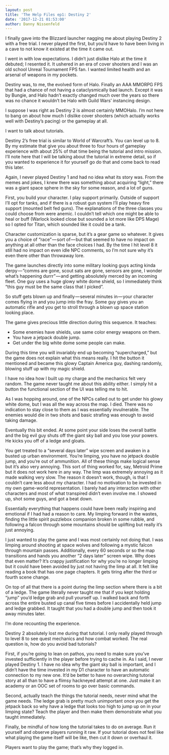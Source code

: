 ```yaml
---
layout: post
title: 'The Help Files ep1: Destiny 2'
date: '2017-12-21 01:53:00'
author: Danny Nissenfeld
---
```


I finally gave into the Blizzard launcher nagging me about playing Destiny 2 with a free trial. I never played the first, but you’d have to have been living in a cave to not know it existed at the time it came out.

I went in with low expectations. I didn’t just dislike Halo at the time it debuted; I resented it. It ushered in an era of cover shooters and I was an old school Unreal Tournament FPS fan. I wanted limited health and an arsenal of weapons in my pockets.

Destiny was, to me, the evolved form of Halo. Finally an AAA MMORPG FPS that had a chance of not having a cataclysmically bad launch. Except it was by Bungie, and Halo hadn’t exactly changed much over the years so there was no chance it wouldn’t be Halo with Guild Wars’ instancing design.

I suppose I was right as Destiny 2 is almost certainly MMOHalo. I’m not here to bang on about how much I dislike cover shooters (which actually works well with Destiny’s pacing) or the gameplay at all.

I want to talk about tutorials.

Destiny 2’s free trial is similar to World of Warcraft’s. You can level up to 8. By my estimate that give you about three to four hours of gameplay experience with about 25% of that time being the tutorial and intro mission. I’ll note here that I will be talking about the tutorial in extreme detail, so if you wanted to experience it for yourself go do that and come back to read this later.

Again, I never played Destiny 1 and had no idea what its story was. From the memes and jokes, I knew there was something about acquiring “light,” there was a giant space sphere in the sky for some reason, and a lot of guns.

First, you build your character. I play support primarily. Outside of support I’ll opt for tanks, and if there is a robust gun system I’ll play heavy fire support (mounted belt fed guns). The explanations of the three classes you could choose from were anemic. I couldn’t tell which one might be able to heal or buff (Warlock looked close but sounded a lot more like DPS Mage) so I opted for Titan, which sounded like it could be a tank.

Character customization is sparse, but it’s a gear game so whatever. It gives you a choice of “race” — sort of — but that seemed to have no impact on anything at all other than the face choices I had. By the time I hit level 8 it still had no impact on even idle NPC comments, so I’m not sure why it’s even there other than throwaway lore.

The game launches directly into some military looking guys acting kinda derpy — “comms are gone, scout sats are gone, sensors are gone, I wonder what’s happening durrr” — and getting absolutely merced by an incoming fleet. One guy uses a huge glowy white dome shield, so I immediately think “this guy must be the same class that I picked”.

So stuff gets blown up and finally — several minutes in — your character comes flying in and you jump into the fray. Some guy gives you an automatic rifle and you get to stroll through a blown up space station looking place.

The game gives precious little direction during this sequence. It teaches:

- Some enemies have shields, use same color energy weapons on them.
- You have a jetpack double jump.
- Get under the big white dome some people can make.

During this time you will invariably end up becoming “supercharged,” but the game does not explain what this means really. I hit the button it mentioned and became this glowy Captain America guy, dashing randomly, blowing stuff up with my magic shield.

I have no idea how I built up my charge and the mechanics felt very random. The game never taught me about this ability either. I simply hit a button the functional section of the UI was telling me to hit.

As I was hopping around, one of the NPCs called out to get under his glowy white dome, but I was all the way across the map. I died. There was no indication to stay close to them as I was essentially invulnerable. The enemies would die in two shots and basic strafing was enough to avoid taking damage.

Eventually this bit ended. At some point your side loses the overall battle and the big evil guy shuts off the giant sky ball and you lose your powers. He kicks you off of a ledge and gloats.

You get treated to a “several days later” wipe screen and awaken in a busted up urban environment. You’re limping, you have no jetpack double jump, and you’re out of ammunition. All of these things make logical sense but it’s also very annoying. This sort of thing worked for, say, Metroid Prime but it does not work here in any way. The limp was extremely annoying as it made walking very slow. The reason it doesn’t work, though, is that I couldn’t care less about my character. I had no motivation to be invested in my own game-world representation. I barely had any interaction with other characters and most of what transpired didn’t even involve me. I showed up, shot some guys, and got a beat down.

Essentially everything that happens could have been really inspiring and emotional if I had had a reason to care. My limping forward in the wastes, finding the little spirit puzzlebox companion broken in some rubble, and following a falcon through some mountains should be uplifting but really it’s just annoying.

I just wanted to play the game and I was most certainly not doing that. I was limping around shooting at space wolves and following a mystic falcon through mountain passes. Additionally, every 60 seconds or so the map transitions and hands you another “2 days later” screen wipe. Why does that even matter? It’s crappy justification for why you’re no longer limping but it could have been avoided by just not having the limp at all. It felt like reading a book that has one page chapters. It gets tiring after the third or fourth scene change.

On top of all that there is a point during the limp section where there is a bit of a ledge. The game literally never taught me that if you kept holding “jump” you’d ledge grab and pull yourself up. I walked back and forth across the entire busted up canal five times before I accidentally held jump and ledge grabbed. It taught that you had a double jump and then took it away minutes later.

I’m done recounting the experience.

Destiny 2 absolutely lost me during that tutorial. I only really played through to level 8 to see quest mechanics and how combat worked. The real question is, how do you avoid bad tutorials?

First, if you’re going to lean on pathos, you need to make sure you’ve invested sufficiently in the player before trying to cache in. As I said, I never played Destiny 1. I have no idea why the giant sky ball is important, and I didn’t have the time invested in my D1 character to have an automatic connection to my new one. It’d be better to have no overarching tutorial story at all than to have a flimsy hackneyed attempt at one. Just make it an academy or an OOC set of rooms to go over basic commands.

Second, actually teach the things the tutorial needs, never mind what the game needs. The ledge grab is pretty much unimportant once you get the jetpack back so why have a ledge that looks too high to jump up on in your limping state? Teach the player and then make them demonstrate what you taught immediately.

Finally, be mindful of how long the tutorial takes to do on average. Run it yourself and observe players running it raw. If your tutorial does not feel like what playing the game itself will be like, then cut it down or overhaul it.

Players want to play the game; that’s why they logged in.


